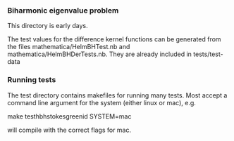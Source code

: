 ### Biharmonic eigenvalue problem

This directory is early days. 

The test values for the difference kernel functions 
can be generated from the files mathematica/HelmBHTest.nb
and mathematica/HelmBHDerTests.nb. They are already included
in tests/test-data

### Running tests

The test directory contains makefiles for running 
many tests. Most accept a command line argument
for the system (either linux or mac), e.g.

make testhbhstokesgreenid SYSTEM=mac

will compile with the correct flags for mac.


